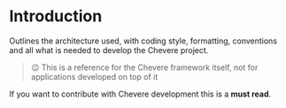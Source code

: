 # Introduction

Outlines the architecture used, with coding style, formatting, conventions and all what is needed to develop the Chevere project.

> 😉 This is a reference for the Chevere framework itself, not for applications developed on top of it

If you want to contribute with Chevere development this is a **must read**.